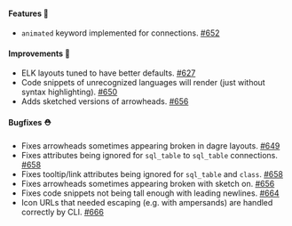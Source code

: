 #### Features 🚀

- `animated` keyword implemented for connections. [#652](https://github.com/terrastruct/d2/pull/652)

#### Improvements 🧹

- ELK layouts tuned to have better defaults. [#627](https://github.com/terrastruct/d2/pull/627)
- Code snippets of unrecognized languages will render (just without syntax highlighting). [#650](https://github.com/terrastruct/d2/pull/650)
- Adds sketched versions of arrowheads. [#656](https://github.com/terrastruct/d2/pull/656)

#### Bugfixes ⛑️

- Fixes arrowheads sometimes appearing broken in dagre layouts. [#649](https://github.com/terrastruct/d2/pull/649)
- Fixes attributes being ignored for `sql_table` to `sql_table` connections. [#658](https://github.com/terrastruct/d2/pull/658)
- Fixes tooltip/link attributes being ignored for `sql_table` and `class`. [#658](https://github.com/terrastruct/d2/pull/658)
- Fixes arrowheads sometimes appearing broken with sketch on. [#656](https://github.com/terrastruct/d2/pull/656)
- Fixes code snippets not being tall enough with leading newlines. [#664](https://github.com/terrastruct/d2/pull/664)
- Icon URLs that needed escaping (e.g. with ampersands) are handled correctly by CLI. [#666](https://github.com/terrastruct/d2/pull/666)
